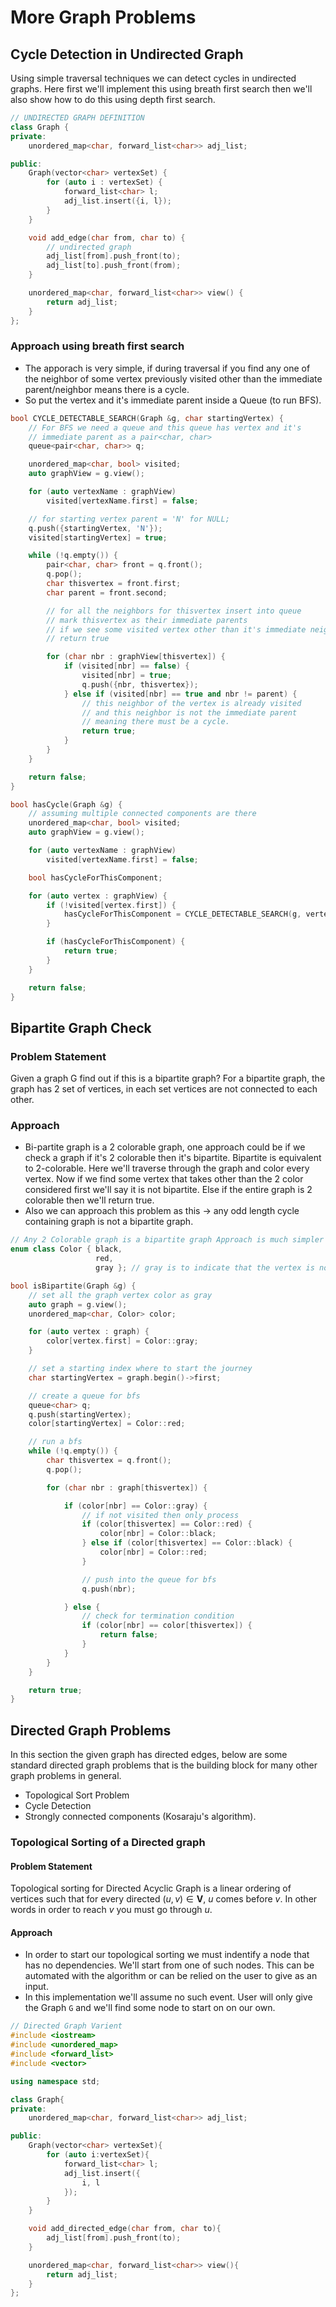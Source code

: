 # More Graph Problems

## Cycle Detection in Undirected Graph
Using simple traversal techniques we can detect cycles in undirected graphs. Here first we'll implement this using breath first search then we'll also show how to do this using depth first search.
```cpp
// UNDIRECTED GRAPH DEFINITION
class Graph {
private:
    unordered_map<char, forward_list<char>> adj_list;

public:
    Graph(vector<char> vertexSet) {
        for (auto i : vertexSet) {
            forward_list<char> l;
            adj_list.insert({i, l});
        }
    }

    void add_edge(char from, char to) {
        // undirected graph
        adj_list[from].push_front(to);
        adj_list[to].push_front(from);
    }

    unordered_map<char, forward_list<char>> view() {
        return adj_list;
    }
};
```

### Approach using breath first search

- The apporach is very simple, if during traversal if you find any one of the neighbor of some vertex previously visited other than the immediate parent/neighbor means there is a cycle.
- So put the vertex and it's immediate parent inside a Queue (to run BFS).

```cpp
bool CYCLE_DETECTABLE_SEARCH(Graph &g, char startingVertex) {
    // For BFS we need a queue and this queue has vertex and it's
    // immediate parent as a pair<char, char>
    queue<pair<char, char>> q;

    unordered_map<char, bool> visited;
    auto graphView = g.view();

    for (auto vertexName : graphView)
        visited[vertexName.first] = false;

    // for starting vertex parent = 'N' for NULL;
    q.push({startingVertex, 'N'});
    visited[startingVertex] = true;

    while (!q.empty()) {
        pair<char, char> front = q.front();
        q.pop();
        char thisvertex = front.first;
        char parent = front.second;

        // for all the neighbors for thisvertex insert into queue
        // mark thisvertex as their immediate parents
        // if we see some visited vertex other than it's immediate neighbor/parent
        // return true

        for (char nbr : graphView[thisvertex]) {
            if (visited[nbr] == false) {
                visited[nbr] = true;
                q.push({nbr, thisvertex});
            } else if (visited[nbr] == true and nbr != parent) {
                // this neighbor of the vertex is already visited
                // and this neighbor is not the immediate parent
                // meaning there must be a cycle.
                return true;
            }
        }
    }

    return false;
}

bool hasCycle(Graph &g) {
    // assuming multiple connected components are there
    unordered_map<char, bool> visited;
    auto graphView = g.view();

    for (auto vertexName : graphView)
        visited[vertexName.first] = false;

    bool hasCycleForThisComponent;

    for (auto vertex : graphView) {
        if (!visited[vertex.first]) {
            hasCycleForThisComponent = CYCLE_DETECTABLE_SEARCH(g, vertex.first);
        }

        if (hasCycleForThisComponent) {
            return true;
        }
    }

    return false;
}
```

## Bipartite Graph Check
### Problem Statement
Given a graph G find out if this is a bipartite graph? For a bipartite graph, the graph has 2 set of vertices, in each set vertices are not connected to each other.
### Approach
- Bi-partite graph is a 2 colorable graph, one approach could be if we check a graph if it's 2 colorable then it's bipartite. Bipartite is equivalent to 2-colorable. Here we'll traverse through the graph and color every vertex. Now if we find some vertex that takes other than the 2 color considered first we'll say it is not bipartite. Else if the entire graph is 2 colorable then we'll return true.
- Also we can approach this problem as this $\to$ any odd length cycle containing graph is not a bipartite graph.

```cpp
// Any 2 Colorable graph is a bipartite graph Approach is much simpler to go through.
enum class Color { black,
                   red,
                   gray }; // gray is to indicate that the vertex is not visted yet

bool isBipartite(Graph &g) {
    // set all the graph vertex color as gray
    auto graph = g.view();
    unordered_map<char, Color> color;

    for (auto vertex : graph) {
        color[vertex.first] = Color::gray;
    }

    // set a starting index where to start the journey
    char startingVertex = graph.begin()->first;

    // create a queue for bfs
    queue<char> q;
    q.push(startingVertex);
    color[startingVertex] = Color::red;

    // run a bfs
    while (!q.empty()) {
        char thisvertex = q.front();
        q.pop();

        for (char nbr : graph[thisvertex]) {

            if (color[nbr] == Color::gray) {
                // if not visited then only process
                if (color[thisvertex] == Color::red) {
                    color[nbr] = Color::black;
                } else if (color[thisvertex] == Color::black) {
                    color[nbr] = Color::red;
                }

                // push into the queue for bfs
                q.push(nbr);

            } else {
                // check for termination condition
                if (color[nbr] == color[thisvertex]) {
                    return false;
                }
            }
        }
    }

    return true;
}
```

## Directed Graph Problems
In this section the given graph has directed edges, below are some standard directed graph problems that is the building block for many other graph problems in general.

- Topological Sort Problem
- Cycle Detection
- Strongly connected components (Kosaraju's algorithm).

### Topological Sorting of a Directed graph
#### Problem Statement
Topological sorting for Directed Acyclic Graph is a linear ordering of vertices such that for every directed $(u, v) \in \mathbf{V}$, $u$ comes before $v$. In other words in order to reach $v$ you must go through $u$.

#### Approach
- In order to start our topological sorting we must indentify a node that has no dependencies. We'll start from one of such nodes. This can be automated with the algorithm or can be relied on the user to give as an input.
- In this implementation we'll assume no such event. User will only give the Graph `G` and we'll find some node to start on on our own.


```cpp
// Directed Graph Varient
#include <iostream>
#include <unordered_map>
#include <forward_list>
#include <vector>

using namespace std;

class Graph{
private:
    unordered_map<char, forward_list<char>> adj_list;

public:
    Graph(vector<char> vertexSet){
        for (auto i:vertexSet){
            forward_list<char> l;
            adj_list.insert({
                i, l
            });
        }
    }

    void add_directed_edge(char from, char to){
        adj_list[from].push_front(to);
    }

    unordered_map<char, forward_list<char>> view(){
        return adj_list;
    }
};
```